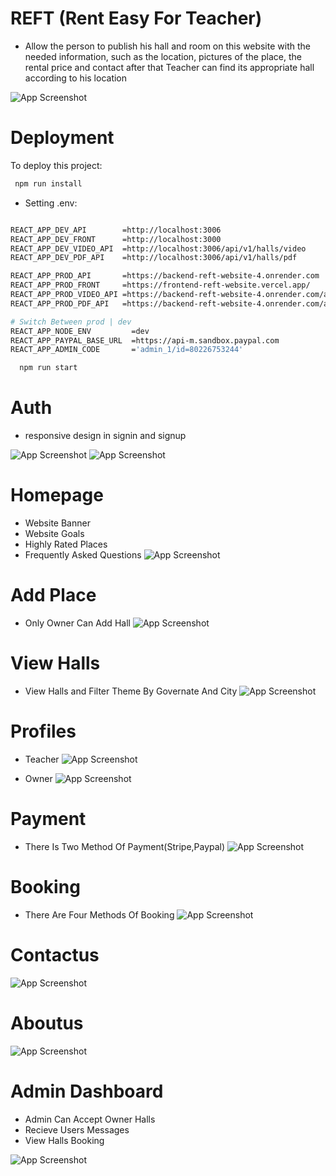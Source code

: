 
# REFT (Rent Easy For Teacher)

* Allow the person to publish his hall and room on this website with the needed information, such as the location, pictures of the place, the rental price and contact after that Teacher can find its appropriate hall according to his location







![App Screenshot](./screenshots/background.png)


# Deployment

To deploy this project:

```bash
 npm run install
```


- Setting .env:
```bash

REACT_APP_DEV_API        =http://localhost:3006
REACT_APP_DEV_FRONT      =http://localhost:3000
REACT_APP_DEV_VIDEO_API  =http://localhost:3006/api/v1/halls/video
REACT_APP_DEV_PDF_API    =http://localhost:3006/api/v1/halls/pdf

REACT_APP_PROD_API       =https://backend-reft-website-4.onrender.com
REACT_APP_PROD_FRONT     =https://frontend-reft-website.vercel.app/
REACT_APP_PROD_VIDEO_API =https://backend-reft-website-4.onrender.com/api/v1/halls/video
REACT_APP_PROD_PDF_API   =https://backend-reft-website-4.onrender.com/api/v1/halls/pdf

# Switch Between prod | dev
REACT_APP_NODE_ENV         =dev
REACT_APP_PAYPAL_BASE_URL  =https://api-m.sandbox.paypal.com
REACT_APP_ADMIN_CODE       ='admin_1/id=80226753244'


```
```bash
  npm run start
```
# Auth
* responsive design in signin and signup
  
![App Screenshot](./screenshots/1.PNG)
![App Screenshot](./screenshots/10.PNG)


# Homepage
- Website Banner
- Website Goals
- Highly Rated Places
- Frequently Asked Questions
![App Screenshot](./screenshots/homepage.png)

# Add Place
- Only Owner Can Add Hall
![App Screenshot](./screenshots/4.PNG)

# View Halls
- View Halls and Filter Theme By Governate And City
![App Screenshot](./screenshots/5.PNG)


# Profiles

- Teacher 
![App Screenshot](./screenshots/14.PNG)

- Owner
![App Screenshot](./screenshots/11.PNG)


# Payment
- There Is Two Method Of Payment(Stripe,Paypal)
![App Screenshot](./screenshots/13.PNG)


# Booking
- There Are Four Methods Of Booking
![App Screenshot](./screenshots/12.PNG)


# Contactus
![App Screenshot](./screenshots/7.PNG)

# Aboutus
![App Screenshot](./screenshots/6.PNG)


# Admin Dashboard
- Admin Can Accept Owner Halls
- Recieve Users Messages
- View Halls Booking

![App Screenshot](./screenshots/9.PNG)

